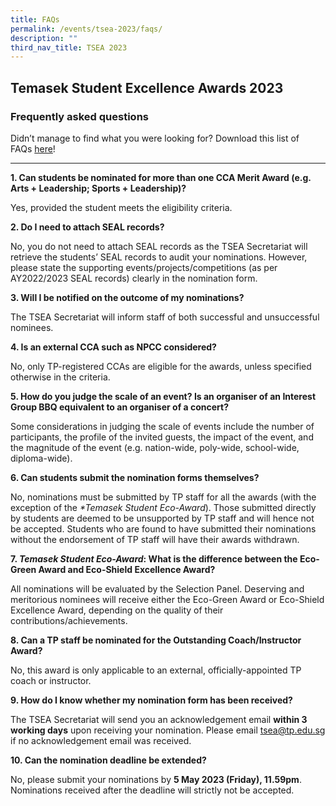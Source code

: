 ```yaml
---
title: FAQs
permalink: /events/tsea-2023/faqs/
description: ""
third_nav_title: TSEA 2023
---
```

## Temasek Student Excellence Awards 2023  <br>
### Frequently asked questions

Didn’t manage to find what you were looking for? Download this list of FAQs&nbsp;[here](/files/TSEA/2023/tsea%202023%20-%20faqs.pdf)!

<hr>

**1.   Can students be nominated for more than one CCA Merit Award (e.g. Arts + Leadership; Sports + Leadership)?**

Yes, provided the student meets the eligibility criteria.

**2.   Do I need to attach SEAL records?**

No, you do not need to attach SEAL records as the TSEA Secretariat will retrieve the students’ SEAL records to audit your nominations. However, please state the supporting events/projects/competitions (as per AY2022/2023 SEAL records) clearly in the nomination form.

**3.   Will I be notified on the outcome of my nominations?**

The TSEA Secretariat will inform staff of both successful and unsuccessful nominees.

**4.   Is an external CCA such as NPCC considered?**

No, only TP-registered CCAs are eligible for the awards, unless specified otherwise in the criteria.

**5.   How do you judge the scale of an event? Is an organiser of an Interest Group BBQ equivalent to an organiser of a concert?**

Some considerations in judging the scale of events include the number of participants, the profile of the invited guests, the impact of the event, and the magnitude of the event (e.g. nation-wide, poly-wide, school-wide, diploma-wide).

**6.   Can students submit the nomination forms themselves?**

No, nominations must be submitted by TP staff for all the awards (with the exception of the _\*Temasek Student Eco-Award_). Those submitted directly by students are deemed to be unsupported by TP staff and will hence not be accepted. Students who are found to have submitted their nominations without the endorsement of TP staff will have their awards withdrawn.

**7.   _Temasek Student Eco-Award_: What is the difference between the Eco-Green Award and Eco-Shield Excellence Award?**

All nominations will be evaluated by the Selection Panel. Deserving and meritorious nominees will receive either the Eco-Green Award or Eco-Shield Excellence Award, depending on the quality of their contributions/achievements.

**8.   Can a TP staff be nominated for the Outstanding Coach/Instructor Award?**

No, this award is only applicable to an external, officially-appointed TP coach or instructor.

**9.   How do I know whether my nomination form has been received?**

The TSEA Secretariat will send you an acknowledgement email **within 3 working days** upon receiving your nomination. Please email [tsea@tp.edu.sg](mailto:tsea@tp.edu.sg) if no acknowledgement email was received.

**10.   Can the nomination deadline be extended?**

No, please submit your nominations by **5 May 2023 (Friday), 11.59pm**. Nominations received after the deadline will strictly not be accepted.